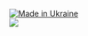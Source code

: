[![Made in Ukraine](https://img.shields.io/badge/made_in-ukraine-ffd700.svg?labelColor=0057b7)](https://stand-with-ukraine.pp.ua)  
![](https://www.codewars.com/users/egor7orlov/badges/small)
